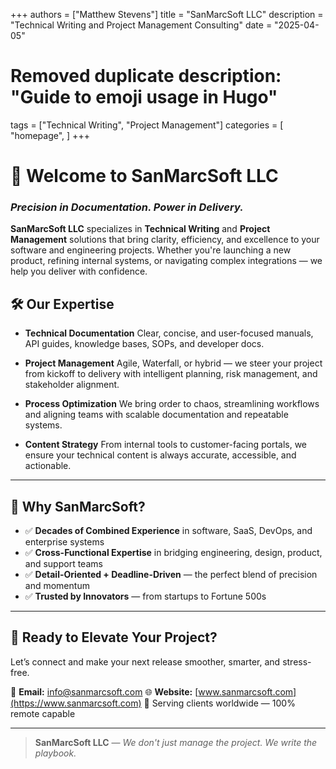 +++
authors = ["Matthew Stevens"]
title = "SanMarcSoft LLC"
description = "Technical Writing and Project Management Consulting"
date = "2025-04-05"
# Removed duplicate description: "Guide to emoji usage in Hugo"
tags = ["Technical Writing", "Project Management"]
categories = [
    "homepage",
]
+++


# 🚀 Welcome to SanMarcSoft LLC
### *Precision in Documentation. Power in Delivery.*

**SanMarcSoft LLC** specializes in **Technical Writing** and **Project Management** solutions that bring clarity, efficiency, and excellence to your software and engineering projects. Whether you're launching a new product, refining internal systems, or navigating complex integrations — we help you deliver with confidence.



## 🛠️ Our Expertise

- **Technical Documentation**
  Clear, concise, and user-focused manuals, API guides, knowledge bases, SOPs, and developer docs.

- **Project Management**
  Agile, Waterfall, or hybrid — we steer your project from kickoff to delivery with intelligent planning, risk management, and stakeholder alignment.

- **Process Optimization**
  We bring order to chaos, streamlining workflows and aligning teams with scalable documentation and repeatable systems.

- **Content Strategy**
  From internal tools to customer-facing portals, we ensure your technical content is always accurate, accessible, and actionable.

---

## 🌟 Why SanMarcSoft?

- ✅ **Decades of Combined Experience** in software, SaaS, DevOps, and enterprise systems
- ✅ **Cross-Functional Expertise** in bridging engineering, design, product, and support teams
- ✅ **Detail-Oriented + Deadline-Driven** — the perfect blend of precision and momentum
- ✅ **Trusted by Innovators** — from startups to Fortune 500s

---

## 🔗 Ready to Elevate Your Project?

Let’s connect and make your next release smoother, smarter, and stress-free.

📧 **Email:** [info@sanmarcsoft.com](mailto:info@sanmarcsoft.com)
🌐 **Website:** [www.sanmarcsoft.com](https://www.sanmarcsoft.com)
📍 Serving clients worldwide — 100% remote capable

---

> **SanMarcSoft LLC** — *We don't just manage the project. We write the playbook.*
